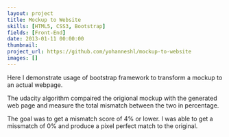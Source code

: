 ```yaml
---
layout: project
title: Mockup to Website
skills: [HTML5, CSS3, Bootstrap]
fields: [Front-End]
date: 2013-01-11 00:00:00
thumbnail:
project_url: https://github.com/yohanneshl/mockup-to-website
images: []
---
```



Here I demonstrate usage of bootstrap framework to transform a mockup to an actual webpage.

The udacity algorithm compaired the origional mockup with the generated web page and measure the total mismatch between the two in percentage.

The goal was to get a mismatch score of 4% or lower. I was able to get a missmatch of 0% and produce a pixel perfect match to the original.




